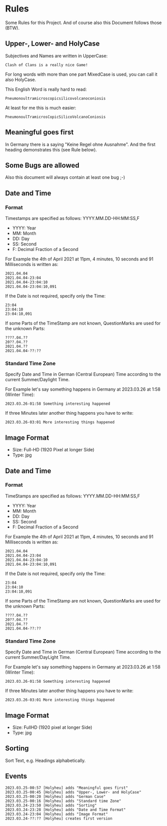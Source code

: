 # Rules

Some Rules for this Project. And of course also this Document follows those (BTW).

## Upper-, Lower- and HolyCase

Subjectives and Names are written in UpperCase:

```
Clash of Clans is a really nice Game!
```

For long words with more than one part MixedCase is used, you can call it also HolyCase.

This English Word is really hard to read:

```
Pneumonoultramicroscopicsilicovolcanoconiosis
```

At least for me this is much easier:

```
PneumonoulTramicrosCopicSilicoVolcanoConiosis
```

## Meaningful goes first

In Germany there is a saying "Keine Regel ohne Ausnahme". And the first heading demonstrates this (see Rule below).

## Some Bugs are allowed

Also this document will always contain at least one bug ;-)

## Date and Time

### Format

Timestamps are specified as follows: YYYY.MM.DD-HH:MM:SS,F

- YYYY: Year
- MM: Month
- DD: Day
- SS: Second
- F: Decimal Fraction of a Second

For Example the 4th of April 2021 at 11pm, 4 minutes, 10 seconds and 91 Milliseconds is written as:

```
2021.04.04
2021.04.04-23:04
2021.04.04-23:04:10
2021.04.04-23:04:10,091
```

If the Date is not required, specify only the Time:
```
23:04
23:04:10
23:04:10,091
```

If some Parts of the TimeStamp are not known, QuestionMarks are used for the unknown Parts:

```
????.04.??
20??.04.??
2021.04.??
2021.04.04-??:??
```

### Standard Time Zone

Specify Date and Time in German (Central European) Time according to the current Summer/Daylight Time.

For Example let's say something happens in Germany at 2023.03.26 at 1:58 (Winter Time):

```
2023.03.26-01:58 Something interesting happened
```

If three Minutes later another thing happens you have to write:
```
2023.03.26-03:01 More interesting things happened
```

## Image Format

- Size: Full-HD (1920 Pixel at longer Side)
- Type: jpg

## Date and Time

### Format

TimeStamps are specified as follows: YYYY.MM.DD-HH:MM:SS,F

- YYYY: Year
- MM: Month
- DD: Day
- SS: Second
- F: Decimal Fraction of a Second

For Example the 4th of April 2021 at 11pm, 4 minutes, 10 seconds and 91 Milliseconds is written as:

```
2021.04.04
2021.04.04-23:04
2021.04.04-23:04:10
2021.04.04-23:04:10,091
```

If the Date is not required, specify only the Time:
```
23:04
23:04:10
23:04:10,091
```

If some Parts of the TimeStamp are not known, QuestionMarks are used for the unknown Parts:

```
????.04.??
20??.04.??
2021.04.??
2021.04.04-??:??
```

### Standard Time Zone

Specify Date and Time in German (Central European) Time according to the current Summer/DayLight Time.

For Example let's say something happens in Germany at 2023.03.26 at 1:58 (Winter Time):

```
2023.03.26-01:58 Something interesting happened
```

If three Minutes later another thing happens you have to write:
```
2023.03.26-03:01 More interesting things happened
```

## Image Format

- Size: FullHD (1920 pixel at longer Side)
- Type: jpg

## Sorting

Sort Text, e.g. Headings alphabetically.

## Events

```
2023.03.25-00:57 [Holyheu] adds "Meaningful goes first"
2023.03.25-00:45 [Holyheu] adds "Upper-, Lower- and HolyCase"
2023.03.25-00:20 [Holyheu] adds "German Case"
2023.03.25-00:16 [Holyheu] adds "Standard time Zone"
2023.03.24-23:50 [Holyheu] adds "Sorting"
2023.03.24-23:28 [Holyheu] adds "Date and Time Format"
2023.03.24-23:04 [Holyheu] adds "Image Format"
2023.03.24-??:?? [Holyheu] creates first version
```
